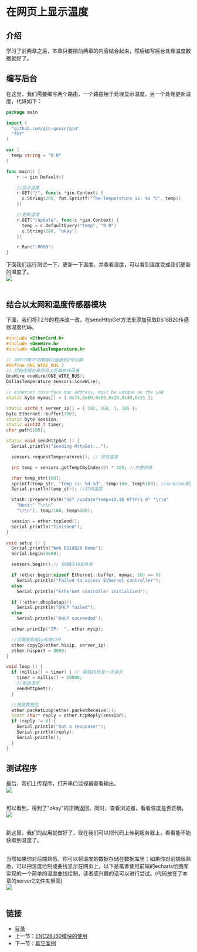# 在网页上显示温度

## 介绍
学习了前两章之后，本章只要把前两章的内容结合起来，然后编写后台处理温度数据就好了。

## 编写后台
在这里，我们需要编写两个路由，一个路由用于处理显示温度，另一个处理更新温度，代码如下：
``` go
package main

import (
  "github.com/gin-gonic/gin"
  "fmt"
)

var (
  temp string = "0.0"
)

func main() {
    r := gin.Default()

    //显示温度
    r.GET("/", func(c *gin.Context) {
      c.String(200, fmt.Sprintf("The Temperature is: %s ℃", temp))
    })

    //更新温度
    r.GET("/update", func(c *gin.Context) {
      temp = c.DefaultQuery("temp", "0.0")
      c.String(200, "okay")
    })

    r.Run(":8000")
}
```
下面我们运行测试一下，更新一下温度，并查看温度，可以看到温度变成我们更新的温度了。<br>
![](./imgs/7.3/7.3-1.png)<br><br>


## 结合以太网和温度传感器模块
下面，我们将7.2节的程序改一改，在sendHttpGet方法里添加获取DS18B20传感器温度代码。
``` c++
#include <EtherCard.h>
#include <OneWire.h>
#include <DallasTemperature.h>

// 将DS18B20的数据口连接到2号引脚
#define ONE_WIRE_BUS 2
// 初始连接在单总线上的单总线设备
OneWire oneWire(ONE_WIRE_BUS);
DallasTemperature sensors(&oneWire);

// ethernet interface mac address, must be unique on the LAN
static byte mymac[] = { 0x74,0x69,0x69,0x2D,0x30,0x31 };

static uint8_t server_ip[] = { 192, 168, 1, 105 };
byte Ethernet::buffer[700];
static byte session;
static uint32_t timer;
char path[100];

static void sendHttpGet () {
  Serial.println("Sending HttpGet...");

  sensors.requestTemperatures(); // 获取温度

  int temp = sensors.getTempCByIndex(0) * 100; //方便转换

  char temp_str[100];
  sprintf(temp_str, "temp is: %d.%d", temp/100, temp%100); //arduino里面没法用%f
  Serial.println(temp_str); //打印温度

  Stash::prepare(PSTR("GET /update?temp=$D.$D HTTP/1.0" "\r\n"
    "Host:" "\r\n"
    "\r\n"), temp/100, temp%100);

  session = ether.tcpSend();
  Serial.println("finished");
}

void setup () {
  Serial.println("Web DS18B20 Demo");
  Serial.begin(9600);

  sensors.begin();// 加载DS18B20库

  if (ether.begin(sizeof Ethernet::buffer, mymac, 10) == 0)
    Serial.println("Failed to access Ethernet controller");
  else
    Serial.println("Ethernet controller initialized");

  if (!ether.dhcpSetup())
    Serial.println("DHCP failed");
  else
    Serial.println("DHCP succeeded");

  ether.printIp("IP:  ", ether.myip);

  //设置服务器ip和端口号
  ether.copyIp(ether.hisip, server_ip);
  ether.hisport = 8000;
}

void loop () {
  if (millis() > timer) { // 每隔10秒发一次请求
    timer = millis() + 10000;
    //发送请求
    sendHttpGet();
  }

  //接受数据包
  ether.packetLoop(ether.packetReceive());
  const char* reply = ether.tcpReply(session);
  if (reply != 0) {
    Serial.println("Got a response!");
    Serial.println(reply);
    Serial.println();
  }
}
```

## 测试程序
最后，我们上传程序，打开串口监视器查看输出。<br>
![](./imgs/7.3/7.3-2.jpg)<br><br>

可以看到，得到了"okay"的正确返回。同时，查看浏览器，看看温度是否正确。<br>
![](./imgs/7.3/7.3-3.png)<br><br>

到这里，我们的应用就做好了，现在我们可以把代码上传到服务器上，看看能不能获取到温度了。<br><br>

当然如果你对后端熟悉，你可以将温度的数据存储在数据库里；如果你对前端很熟悉，可以把温度绘制成曲线显示在网页上，以下是笔者使用前端的echarts绘图库实现的一个简单的温度曲线绘制，读者感兴趣的话可以进行尝试。(代码放在了本章的server2文件夹里面)
<br>
![](./imgs/7.3/7.3-4.png)<br><br>

## 链接
- [目录](directory.md)  
- 上一节：[ENC28J60模块的使用](7.2.md)  
- 下一节：[其它案例](8.0.md)  
